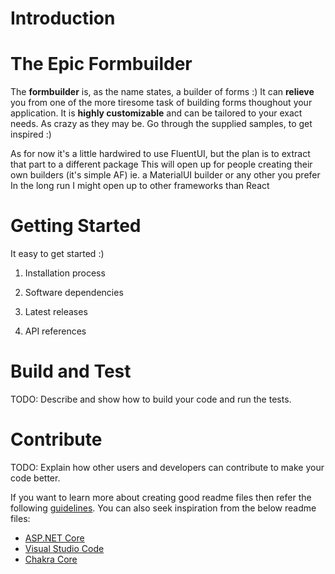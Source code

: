 # Introduction 
# The Epic Formbuilder

The **formbuilder** is, as the name states, a builder of forms :)
It can **relieve** you from one of the more tiresome task of building forms thoughout your application.
It is **highly customizable** and can be tailored to your exact needs. As crazy as they may be.
Go through the supplied samples, to get inspired :)  

As for now it's a little hardwired to use FluentUI, but the plan is to extract that part to a different package
This will open up for people creating their own builders (it's simple AF) ie. a MaterialUI builder or any other you prefer
In the long run I might open up to other frameworks than React

# Getting Started
It easy to get started :)  

1.	Installation process

2.	Software dependencies
3.	Latest releases
4.	API references

# Build and Test
TODO: Describe and show how to build your code and run the tests. 

# Contribute
TODO: Explain how other users and developers can contribute to make your code better. 

If you want to learn more about creating good readme files then refer the following [guidelines](https://docs.microsoft.com/en-us/azure/devops/repos/git/create-a-readme?view=azure-devops). You can also seek inspiration from the below readme files:
- [ASP.NET Core](https://github.com/aspnet/Home)
- [Visual Studio Code](https://github.com/Microsoft/vscode)
- [Chakra Core](https://github.com/Microsoft/ChakraCore)